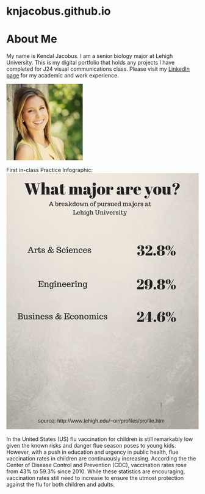 # knjacobus.github.io
# About Me #

My name is Kendal Jacobus. I am a senior biology major at Lehigh University. This is my digital portfolio that holds any projects I have completed for J24 visual communications class.
Please visit my [LinkedIn page](https://www.linkedin.com/in/kendaljacobus/) for my academic and work experience. 





![Photo of me](https://github.com/knjacobus/knjacobus.github.io/blob/master/0.jpg?raw=true)


First in-class Practice Infographic: 
![What Major Are you?](https://github.com/knjacobus/knjacobus.github.io/blob/master/What%20major%20are%20you_.png?raw=true)

In the United States (US) flu vaccination for children is still remarkably low given the known risks and danger flue season poses to young kids. However, with a push in education and urgency in public health, flue vaccination rates in children are continuously increasing. According the the Center of Disease Control and Prevention (CDC), vaccination rates rose from 43% to 59.3% since 2010. While these statistics are encouraging, vaccination rates still need to increase to ensure the utmost protection against the flu for both children and adults. 


